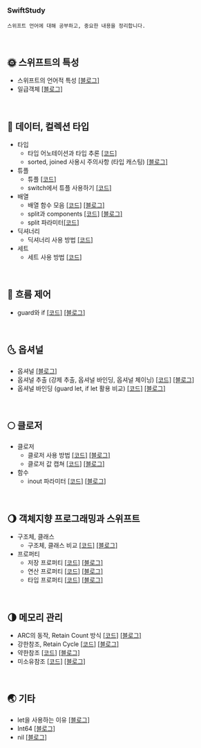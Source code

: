 ### SwiftStudy
```
스위프트 언어에 대해 공부하고, 중요한 내용을 정리합니다.
```

</br>

## 🌞 스위프트의 특성
- 스위프트의 언어적 특성 [[블로그]](https://seolhee2750.tistory.com/16?category=866581)
- 일급객체 [[블로그]](https://seolhee2750.tistory.com/55?category=866581)

</br>

## 🌝 데이터, 컬렉션 타입
- 타입
  - 타입 어노테이션과 타입 추론 [[코드]](https://github.com/seolhee2750/SwiftStudy/blob/main/%EB%8D%B0%EC%9D%B4%ED%84%B0%2C%20%EC%BB%AC%EB%A0%89%EC%85%98%20%ED%83%80%EC%9E%85/%ED%83%80%EC%9E%85/%ED%83%80%EC%9E%85%20%EC%B6%94%EB%A1%A0%EA%B3%BC%20%EC%96%B4%EB%85%B8%ED%85%8C%EC%9D%B4%EC%85%98.playground/Contents.swift)
  - sorted, joined 사용시 주의사항 (타입 캐스팅) [[블로그]](https://seolhee2750.tistory.com/21?category=866582)
- 튜플
  - 튜플 [[코드]](https://github.com/seolhee2750/SwiftStudy/blob/main/%EB%8D%B0%EC%9D%B4%ED%84%B0%2C%20%EC%BB%AC%EB%A0%89%EC%85%98%20%ED%83%80%EC%9E%85/%ED%8A%9C%ED%94%8C/%ED%8A%9C%ED%94%8C.playground/Contents.swift)
  - switch에서 튜플 사용하기 [[코드]](https://github.com/seolhee2750/SwiftStudy/blob/main/%EB%8D%B0%EC%9D%B4%ED%84%B0%2C%20%EC%BB%AC%EB%A0%89%EC%85%98%20%ED%83%80%EC%9E%85/%ED%8A%9C%ED%94%8C/switch%EC%97%90%EC%84%9C%EC%9D%98%20%ED%8A%9C%ED%94%8C%20%EC%82%AC%EC%9A%A9.playground/Contents.swift)
- 배열
  - 배열 함수 모음 [[코드]](https://github.com/seolhee2750/SwiftStudy/blob/main/%EB%8D%B0%EC%9D%B4%ED%84%B0%2C%20%EC%BB%AC%EB%A0%89%EC%85%98%20%ED%83%80%EC%9E%85/%EB%B0%B0%EC%97%B4/%EB%B0%B0%EC%97%B4%20%ED%95%A8%EC%88%98%20%EB%AA%A8%EC%9D%8C.playground/Contents.swift) [[블로그]](https://seolhee2750.tistory.com/66?category=873014)
  - split과 components [[코드]](https://github.com/seolhee2750/SwiftStudy/blob/main/%EB%8D%B0%EC%9D%B4%ED%84%B0%2C%20%EC%BB%AC%EB%A0%89%EC%85%98%20%ED%83%80%EC%9E%85/%EB%B0%B0%EC%97%B4/split%EA%B3%BC%20components/components%EC%99%80%20split%20%EB%B9%84%EA%B5%90.playground/Contents.swift) [[블로그]](https://seolhee2750.tistory.com/92?category=866581)
  - split 파라미터[[코드]](https://github.com/seolhee2750/SwiftStudy/blob/main/%EB%8D%B0%EC%9D%B4%ED%84%B0%2C%20%EC%BB%AC%EB%A0%89%EC%85%98%20%ED%83%80%EC%9E%85/%EB%B0%B0%EC%97%B4/split%EA%B3%BC%20components/split%20%ED%8C%8C%EB%9D%BC%EB%AF%B8%ED%84%B0.playground/Contents.swift)
- 딕셔너리
  - 딕셔너리 사용 방법 [[코드]](https://github.com/seolhee2750/SwiftStudy/blob/main/%EB%8D%B0%EC%9D%B4%ED%84%B0%2C%20%EC%BB%AC%EB%A0%89%EC%85%98%20%ED%83%80%EC%9E%85/%EB%94%95%EC%85%94%EB%84%88%EB%A6%AC/%EB%94%95%EC%85%94%EB%84%88%EB%A6%AC.playground/Contents.swift)
- 세트
  - 세트 사용 방법 [[코드]](https://github.com/seolhee2750/SwiftStudy/blob/main/%EB%8D%B0%EC%9D%B4%ED%84%B0%2C%20%EC%BB%AC%EB%A0%89%EC%85%98%20%ED%83%80%EC%9E%85/%EC%84%B8%ED%8A%B8/%EC%84%B8%ED%8A%B8.playground/Contents.swift)

</br>

## 🌛 흐름 제어
- guard와 if [[코드]](https://github.com/seolhee2750/SwiftStudy/blob/main/%ED%9D%90%EB%A6%84%20%EC%A0%9C%EC%96%B4/guard%EC%99%80%20if%EC%9D%98%20%EC%B0%A8%EC%9D%B4%EC%A0%90.playground/Contents.swift) [[블로그]](https://seolhee2750.tistory.com/116)

</br>

## 🌜 옵셔널 
- 옵셔널 [[블로그]](https://seolhee2750.tistory.com/4?category=866581)
- 옵셔널 추출 (강제 추출, 옵셔널 바인딩, 옵셔널 체이닝) [[코드]](https://github.com/seolhee2750/SwiftStudy/blob/main/%EC%98%B5%EC%85%94%EB%84%90/%EC%98%B5%EC%85%94%EB%84%90%20%EC%B6%94%EC%B6%9C.playground/Contents.swift) [[블로그]](https://seolhee2750.tistory.com/20?category=866581)
- 옵셔널 바인딩 (guard let, if let 활용 비교) [[코드]](https://github.com/seolhee2750/SwiftStudy/blob/main/%EC%98%B5%EC%85%94%EB%84%90/%EC%98%B5%EC%85%94%EB%84%90%20%EB%B0%94%EC%9D%B8%EB%94%A9%20guard.playground/Contents.swift) [[블로그]](https://seolhee2750.tistory.com/116)

</br>

## 🌕 클로저 
- 클로저 
  - 클로저 사용 방법 [[코드]](https://github.com/seolhee2750/SwiftStudy/blob/main/%ED%81%B4%EB%A1%9C%EC%A0%80/%ED%81%B4%EB%A1%9C%EC%A0%80/%ED%81%B4%EB%A1%9C%EC%A0%80%20%20%EC%82%AC%EC%9A%A9%20%EB%B0%A9%EB%B2%95.playground/Contents.swift) [[블로그]](https://seolhee2750.tistory.com/57?category=866581)
  - 클로저 값 캡쳐 [[코드]](https://github.com/seolhee2750/SwiftStudy/blob/main/%ED%81%B4%EB%A1%9C%EC%A0%80/%ED%81%B4%EB%A1%9C%EC%A0%80/%ED%81%B4%EB%A1%9C%EC%A0%80%20%EA%B0%92%20%EC%BA%A1%EC%B3%90.playground/Contents.swift) [[블로그]](https://seolhee2750.tistory.com/117)
- 함수
  - inout 파라미터 [[코드]](https://github.com/seolhee2750/SwiftStudy/blob/main/%ED%81%B4%EB%A1%9C%EC%A0%80/%ED%95%A8%EC%88%98/inout%20%ED%8C%8C%EB%9D%BC%EB%AF%B8%ED%84%B0.playground/Contents.swift) [[블로그]](https://seolhee2750.tistory.com/115)

</br>

## 🌖 객체지향 프로그래밍과 스위프트
- 구조체, 클래스
  - 구조체, 클래스 비교 [[코드]](https://github.com/seolhee2750/SwiftStudy/blob/main/%EA%B0%9D%EC%B2%B4%EC%A7%80%ED%96%A5/%EA%B5%AC%EC%A1%B0%EC%B2%B4%EC%99%80%20%ED%81%B4%EB%9E%98%EC%8A%A4/%EA%B5%AC%EC%A1%B0%EC%B2%B4%EC%99%80%20%ED%81%B4%EB%9E%98%EC%8A%A4%20%EC%B0%A8%EC%9D%B4%EC%A0%90.playground/Contents.swift) [[블로그]](https://seolhee2750.tistory.com/122)
- 프로퍼티
  - 저장 프로퍼티 [[코드]](https://github.com/seolhee2750/SwiftStudy/blob/main/%EA%B0%9D%EC%B2%B4%EC%A7%80%ED%96%A5/%ED%94%84%EB%A1%9C%ED%8D%BC%ED%8B%B0/%EC%A0%80%EC%9E%A5%20%ED%94%84%EB%A1%9C%ED%8D%BC%ED%8B%B0.playground/Contents.swift) [[블로그]](https://seolhee2750.tistory.com/118)
  - 연산 프로퍼티 [[코드]](https://github.com/seolhee2750/SwiftStudy/blob/main/%EA%B0%9D%EC%B2%B4%EC%A7%80%ED%96%A5/%ED%94%84%EB%A1%9C%ED%8D%BC%ED%8B%B0/%EC%97%B0%EC%82%B0%20%ED%94%84%EB%A1%9C%ED%8D%BC%ED%8B%B0.playground/Contents.swift) [[블로그]](https://seolhee2750.tistory.com/119)
  - 타입 프로퍼티 [[코드]](https://github.com/seolhee2750/SwiftStudy/blob/main/%EA%B0%9D%EC%B2%B4%EC%A7%80%ED%96%A5/%ED%94%84%EB%A1%9C%ED%8D%BC%ED%8B%B0/%ED%83%80%EC%9E%85%20%ED%94%84%EB%A1%9C%ED%8D%BC%ED%8B%B0.playground/Contents.swift) [[블로그]](https://seolhee2750.tistory.com/120)

</br>

## 🌗 메모리 관리
- ARC의 동작, Retain Count 방식 [[코드]](https://github.com/seolhee2750/SwiftStudy/blob/main/%EB%A9%94%EB%AA%A8%EB%A6%AC%20%EA%B4%80%EB%A6%AC/ARC%20%EB%A0%88%ED%8D%BC%EB%9F%B0%EC%8A%A4%20%EC%B9%B4%EC%9A%B4%ED%8C%85.playground/Contents.swift) [[블로그]](https://seolhee2750.tistory.com/121)
- 강한참조, Retain Cycle [[코드]](https://github.com/seolhee2750/SwiftStudy/blob/main/%EB%A9%94%EB%AA%A8%EB%A6%AC%20%EA%B4%80%EB%A6%AC/Retain%20Cycle%20%EB%AC%B8%EC%A0%9C.playground/Contents.swift) [[블로그]](https://seolhee2750.tistory.com/123)
- 약한참조 [[코드]](https://github.com/seolhee2750/SwiftStudy/blob/main/%EB%A9%94%EB%AA%A8%EB%A6%AC%20%EA%B4%80%EB%A6%AC/%EC%95%BD%ED%95%9C%EC%B0%B8%EC%A1%B0.playground/Contents.swift) [[블로그]](https://seolhee2750.tistory.com/123)
- 미소유참조 [[코드]](https://github.com/seolhee2750/SwiftStudy/blob/main/%EB%A9%94%EB%AA%A8%EB%A6%AC%20%EA%B4%80%EB%A6%AC/%EB%AF%B8%EC%86%8C%EC%9C%A0%EC%B0%B8%EC%A1%B0.playground/Contents.swift) [[블로그]](https://seolhee2750.tistory.com/123)

</br>

## 🌏 기타
- let을 사용하는 이유 [[블로그]](https://seolhee2750.tistory.com/17?category=866582)
- Int64 [[블로그]](https://seolhee2750.tistory.com/18?category=866582)
- nil [[블로그]](https://seolhee2750.tistory.com/10?category=866581)
